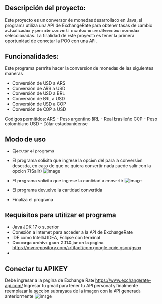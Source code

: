 ## Descripción del proyecto:
Este proyecto es un conversor de monedas desarrollado en Java, el programa utiliza una API de ExchangeRate para obtener tasas de cambio actualizadas y permite convertir montos entre diferentes monedas seleccionadas.
La finalidad de este proyecto es tener la primera oportunidad de conectar la POO con una API.
## Funcionalidades:
Este programa permite hacer la conversion de monedas de las siguientes maneras:
- Conversión de USD a ARS
- Conversión de ARS a USD
- Conversión de USD a BRL
- Conversión de BRL a USD
- Conversión de USD a COP
- Conversión de COP a USD

Codigos permitidos: 
ARS - Peso argentino
BRL - Real brasileño
COP - Peso colombiano
USD - Dólar estadounidense

## Modo de uso
- Ejecutar el programa
- El programa solicita que ingrese la opcion del para la conversion deseada, en caso de que no quiera convertir nada puede salir con la opcion 7(Salir)
  ![image](https://github.com/user-attachments/assets/8b7f2fa4-7b51-4f2a-adbb-51454b5a852a)

- El programa solicita que ingrese la cantidad a convertir
![image](https://github.com/user-attachments/assets/a037fabd-16a4-4bbc-b706-4ac045c7c977)

- El programa devuelve la cantidad convertida
- Finaliza el programa

## Requisitos para utilizar el programa
- Java JDK 17 o superior
- Conexión a Internet para acceder a la API de ExchangeRate
- IDE como IntelliJ IDEA, Eclipse con terminal
- Descarga archivo gson-2.11.0.jar en la pagina https://mvnrepository.com/artifact/com.google.code.gson/gson
- 
## Conectar tu APIKEY
Debe ingresar a la pagina de Exchange Rate https://www.exchangerate-api.com/
Ingresar tu gmail para tener tu API personal y finalmente reemplazar la seccion subrayada de la imagen con la API generada anteriormente
![image](https://github.com/user-attachments/assets/c7f6f145-2e95-4e22-9820-9044988aa931)
